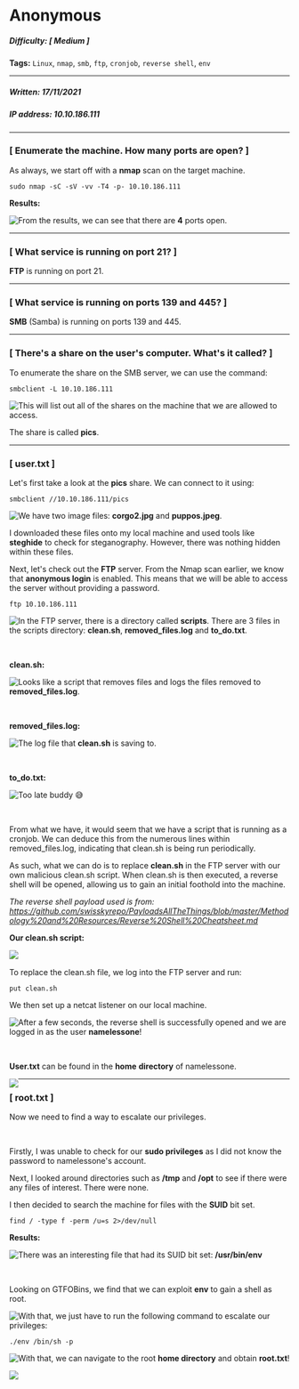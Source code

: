 # Anonymous

##### Difficulty: [ Medium ]

**Tags:** `Linux`,  `nmap`,  `smb`,  `ftp`,  `cronjob`,  `reverse shell`,  `env`  

---

##### Written: 17/11/2021

##### IP address: 10.10.186.111

---

### [ Enumerate the machine.  How many ports are open? ]

As always, we start off with a **nmap** scan on the target machine.

```
sudo nmap -sC -sV -vv -T4 -p- 10.10.186.111
```

**Results:**

<img style="float: left;" src="screenshots/screenshot1.png">

From the results, we can see that there are **4** ports open.

---

### [ What service is running on port 21? ]

**FTP** is running on port 21.

---

### [ What service is running on ports 139 and 445? ]

**SMB** (Samba) is running on ports 139 and 445.

---

### [ There's a share on the user's computer.  What's it called? ]

To enumerate the share on the SMB server, we can use the command:

```
smbclient -L 10.10.186.111
```

<img style="float: left;" src="screenshots/screenshot2.png">

This will list out all of the shares on the machine that we are allowed to access.

The share is called **pics**.

---

### [ user.txt ]

Let's first take a look at the **pics** share. We can connect to it using:

```
smbclient //10.10.186.111/pics
```

<img style="float: left;" src="screenshots/screenshot3.png">

We have two image files: **corgo2.jpg** and **puppos.jpeg**.

I downloaded these files onto my local machine and used tools like **steghide** to check for steganography. However, there was nothing hidden within these files.

Next, let's check out the **FTP** server. From the Nmap scan earlier, we know that **anonymous login** is enabled. This means that we will be able to access the server without providing a password.

```
ftp 10.10.186.111
```

<img style="float: left;" src="screenshots/screenshot4.png">

In the FTP server, there is a directory called **scripts**. There are 3 files in the scripts directory: **clean.sh**, **removed_files.log** and **to_do.txt**.

<br>

**clean.sh:**

<img style="float: left;" src="screenshots/screenshot5.png">

Looks like a script that removes files and logs the files removed to **removed_files.log**.

<br>

**removed_files.log:**

<img style="float: left;" src="screenshots/screenshot6.png">

The log file that **clean.sh** is saving to.

<br>

**to_do.txt:**

<img style="float: left;" src="screenshots/screenshot7.png">

Too late buddy :sweat_smile:

<br>

From what we have, it would seem that we have a script that is running as a cronjob. We can deduce this from the numerous lines within removed_files.log, indicating that clean.sh is being run periodically.

As such, what we can do is to replace **clean.sh** in the FTP server with our own malicious clean.sh script. When clean.sh is then executed, a reverse shell will be opened, allowing us to gain an initial foothold into the machine.

*The reverse shell payload used is from: https://github.com/swisskyrepo/PayloadsAllTheThings/blob/master/Methodology%20and%20Resources/Reverse%20Shell%20Cheatsheet.md*

**Our clean.sh script:**

<img style="float: left;" src="screenshots/screenshot8.png">

<br>

To replace the clean.sh file, we log into the FTP server and run:

```
put clean.sh
```

We then set up a netcat listener on our local machine.

<img style="float: left;" src="screenshots/screenshot9.png">

After a few seconds, the reverse shell is successfully opened and we are logged in as the user **namelessone**!

<br>

**User.txt** can be found in the **home** **directory** of namelessone.

<img style="float: left;" src="screenshots/screenshot10.png">

---

### [ root.txt ]

Now we need to find a way to escalate our privileges.

<br>

Firstly, I was unable to check for our **sudo privileges** as I did not know the password to namelessone's account.

Next, I looked around directories such as **/tmp** and **/opt** to see if there were any files of interest. There were none.

I then decided to search the machine for files with the **SUID** bit set.

```
find / -type f -perm /u=s 2>/dev/null
```

**Results:**

<img style="float: left;" src="screenshots/screenshot11.png">

There was an interesting file that had its SUID bit set: **/usr/bin/env**

<br>

Looking on GTFOBins, we find that we can exploit **env** to gain a shell as root.

<img style="float: left;" src="screenshots/screenshot12.png">

With that, we just have to run the following command to escalate our privileges:

```
./env /bin/sh -p
```

<img style="float: left;" src="screenshots/screenshot13.png">

With that, we can navigate to the root **home directory** and obtain **root.txt**!

<img style="float: left;" src="screenshots/screenshot14.png">

